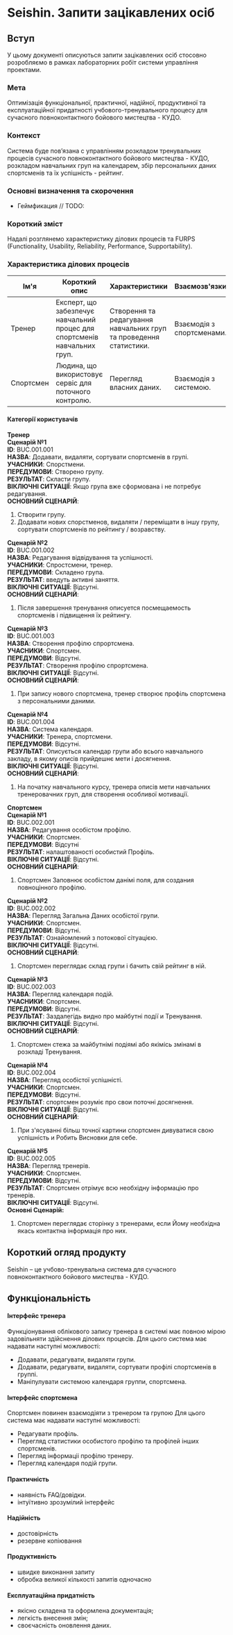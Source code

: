 # Seishin. Запити зацікавлених осіб

## Вступ
У цьому документі описуються запити зацікавлених осіб стосовно розробляємо в рамках лабораторних робіт системи управління проектами.

### Мета
Оптимізація функціональної, практичної, надійної, продуктивної та експлуатаційної придатності учбового-тренувального процесу для сучасного повноконтактного бойового мистецтва - КУДО.

### Контекст

Система буде пов’язана с управлінням розкладом тренувальних процесів сучасного повноконтактного бойового мистецтва - КУДО, розкладом навчальних груп на календарем, збір персональних даних спортсменів та їх успішність - рейтинг.

### Основні визначення та скорочення
- Геймфикация // TODO:

### Короткий зміст
Надалі розглянемо характеристику ділових процесів та FURPS (Functionality, Usability, Reliability, Performance, Supportability).

### Характеристика ділових процесів

| Ім'я | Короткий опис | Характеристики | Взаємозв'язки |
|---|---|---|---|
| Тренер | Експерт, що забезпечує навчальний процес  для спортсменів навчальних груп. | Створення та редагування навчальних груп та проведення статистики. | Взаємодія  з спортсменами. |
| Спортсмен | Людина, що використовує сервіс для поточного контролю. | Перегляд власних даних. | Взаємодія з системою. |

#### Категорії користувачів
**Тренер**<br>
**Сценарій №1**<br>
**ID**: BUC.001.001<br>
**НАЗВА**: Додавати, видаляти, сортувати спортсменів в групі.<br>
**УЧАСНИКИ**: Спорстмени.<br>
**ПЕРЕДУМОВИ**: Створено групу.<br>
**РЕЗУЛЬТАТ**: Скласти групу.<br>
**ВІКЛЮЧНІ СИТУАЦІЇ**: Якщо група вже сформована і не потребує редагування.<br>
**ОСНОВНИЙ СЦЕНАРІЙ**:<br>
1. Створити групу.<br>
2. Додавати нових спорстменов, видаляти / переміщати в іншу групу, сортувати спортсменів по рейтингу / возравству.<br>

**Сценарій №2**<br>
**ID**: BUC.001.002<br>
**НАЗВА**: Редагування відвідування та успішності.<br>
**УЧАСНИКИ**: Спростсмени, тренер.<br>
**ПЕРЕДУМОВИ**: Складено група.<br>
**РЕЗУЛЬТАТ**: введуть активні заняття.<br>
**ВІКЛЮЧНІ СИТУАЦІЇ**: Відсутні.<br>
**ОСНОВНИЙ СЦЕНАРІЙ**:<br>
1. Після завершення тренування описуется посмещаемость спортсменів і підвищення їх рейтингу.<br>

**Сценарій №3**<br>
**ID**: BUC.001.003<br>
**НАЗВА**: Створення профілю спрортсмена.<br>
**УЧАСНИКИ**: Спортсмен.<br>
**ПЕРЕДУМОВИ**: Відсутні.<br>
**РЕЗУЛЬТАТ**: Створення профілю спрортсмена.<br>
**ВІКЛЮЧНІ СИТУАЦІЇ**: Відсутні.<br>
**ОСНОВНИЙ СЦЕНАРІЙ**:<br>
1. При запису нового спортсмена, тренер створює профіль спортсмена з персональними даними.<br>

**Сценарій №4**<br>
**ID**: BUC.001.004<br>
**НАЗВА**: Система календаря.<br>
**УЧАСНИКИ**: Тренера, спортсмени.<br>
**ПЕРЕДУМОВИ**: Відсутні.<br>
**РЕЗУЛЬТАТ**: Описується календар групи або всього навчального закладу, в якому описів прийдешнє мети і досягнення.<br>
**ВІКЛЮЧНІ СИТУАЦІЇ**: Відсутні.<br>
**ОСНОВНИЙ СЦЕНАРІЙ**:<br>
1. На початку навчального курсу, тренера описів мети навчальних тренеровачних груп, для створення особливої ​​мотивації.<br>

**Спортсмен**<br>
**Сценарій №1**<br>
**ID**: BUC.002.001<br>
**НАЗВА**: Редагування особістом профілю.<br>
**УЧАСНИКИ**: Спортсмен.<br>
**ПЕРЕДУМОВИ**: Відсутні<br>
**РЕЗУЛЬТАТ**: налаштованості особистий Профіль.<br>
**ВІКЛЮЧНІ СИТУАЦІЇ**: Відсутні.<br>
**ОСНОВНИЙ СЦЕНАРІЙ**:<br>
1. Спортсмен Заповнює особістом данімі поля, для создания повноцінного профілю.<br>

**Сценарій №2**<br>
**ID**: BUC.002.002<br>
**НАЗВА**: Перегляд Загальна Даних особістої групи.<br>
**УЧАСНИКИ**: Спортсмен.<br>
**ПЕРЕДУМОВИ**: Відсутні.<br>
**РЕЗУЛЬТАТ**: Ознайомлений з потокової сітуацією.<br>
**ВІКЛЮЧНІ СИТУАЦІЇ**: Відсутні.<br>
**ОСНОВНИЙ СЦЕНАРІЙ**:<br>
1. Спортсмен переглядає склад групи і бачить свій рейтинг в ній.<br>

**Сценарій №3**<br>
**ID**: BUC.002.003<br>
**НАЗВА**: Перегляд календаря подій.<br>
**УЧАСНИКИ**: Спортсмен.<br>
**ПЕРЕДУМОВИ**: Відсутні.<br>
**РЕЗУЛЬТАТ**: Заздалегідь видно про майбутні події и Тренування.<br>
**ВІКЛЮЧНІ СИТУАЦІЇ**: Відсутні.<br>
**ОСНОВНИЙ СЦЕНАРІЙ**:<br>
1. Спортсмен стежа за майбутнімі подіямі або якімісь змінамі в розкладі Тренування.<br>

**Сценарій №4**<br>
**ID**: BUC.002.004<br>
**НАЗВА**: Перегляд особістої успішністі.<br>
**УЧАСНИКИ**: Спортсмен.<br>
**ПЕРЕДУМОВИ**: Відсутні.<br>
**РЕЗУЛЬТАТ**: спортсмен розуміє про свои поточні досягнення.<br>
**ВІКЛЮЧНІ СИТУАЦІЇ**: Відсутні.<br>
**ОСНОВНИЙ СЦЕНАРІЙ**:<br>
1. При з'ясуванні більш точної картини спортсмен дивуватися свою успішність и Робить Висновки для себе.<br>

**Сценарій №5**<br>
**ID**: BUC.002.005<br>
**НАЗВА**: Перегляд тренерів.<br>
**УЧАСНИКИ**: Спортсмен.<br>
**ПЕРЕДУМОВИ**: Відсутні.<br>
**РЕЗУЛЬТАТ**: Спортсмен отрімує всю необхідну інформацію про тренерів.<br>
**ВІКЛЮЧНІ СИТУАЦІЇ**: Відсутні.<br>
**Основні Сценарій:**<br>
1. Спортсмен переглядає сторінку з тренерами, если Йому необхідна якась контактна інформація про них.<br>

## Короткий огляд продукту

Seishin – це учбово-тренувальна система для сучасного повноконтактного бойового мистецтва - КУДО.

## Функціональність

#### Інтерфейс тренера
Функціонування облікового запису тренера в системі має повною мірою задовільняти здійснення ділових процесів.
Для цього система має надавати наступні можливості:
 - Додавати, редагувати, видаляти групи.
 - Додавати, редагувати, видаляти, сортувати профілі спортсменів в группі.
 - Маніпулувати системою календаря группи, спортсмена.

#### Інтерфейс спортсмена
Спортсмен повинен взаємодіяти з тренером та групою
Для цього система має надавати наступні можливості:
- Редагувати профіль.
- Перегляд статистики особистого профілю та профілей інших спортсменів.
- Перегляд інформаціі профілю тренеру.
- Перегляд календаря подій групи.

#### Практичність
- наявність FAQ/довідки.
- інтуїтивно зрозумілий інтерфейс

#### Надійність
- достовірність
- резервне копіювання

#### Продуктивність
- швидке виконання запиту
- обробка великої кількості запитів одночасно
#### Експлуатаційна придатність
- якісно складена та оформлена документація;
- легкість внесення змін;
- своєчасність оновлення даних.
